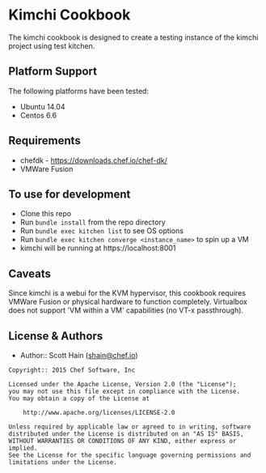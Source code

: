 Kimchi Cookbook
=====================

The kimchi cookbook is designed to create a testing instance of the kimchi project using test kitchen.

Platform Support
----------------
The following platforms have been tested:
* Ubuntu 14.04
* Centos 6.6

Requirements
----------------
* chefdk - https://downloads.chef.io/chef-dk/
* VMWare Fusion

To use for development
----------------
* Clone this repo
* Run ```bundle install``` from the repo directory
* Run ```bundle exec kitchen list``` to see OS options
* Run ```bundle exec kitchen converge <instance_name>``` to spin up a VM
* kimchi will be running at https://localhost:8001

Caveats
-------
Since kimchi is a webui for the KVM hypervisor, this cookbook requires VMWare Fusion or physical hardware to function completely. Virtualbox does not support 'VM within a VM' capabilities (no VT-x passthrough).

License & Authors
-----------------
- Author:: Scott Hain (<shain@chef.io>)

```text
Copyright:: 2015 Chef Software, Inc

Licensed under the Apache License, Version 2.0 (the "License");
you may not use this file except in compliance with the License.
You may obtain a copy of the License at

    http://www.apache.org/licenses/LICENSE-2.0

Unless required by applicable law or agreed to in writing, software
distributed under the License is distributed on an "AS IS" BASIS,
WITHOUT WARRANTIES OR CONDITIONS OF ANY KIND, either express or implied.
See the License for the specific language governing permissions and
limitations under the License.
```
